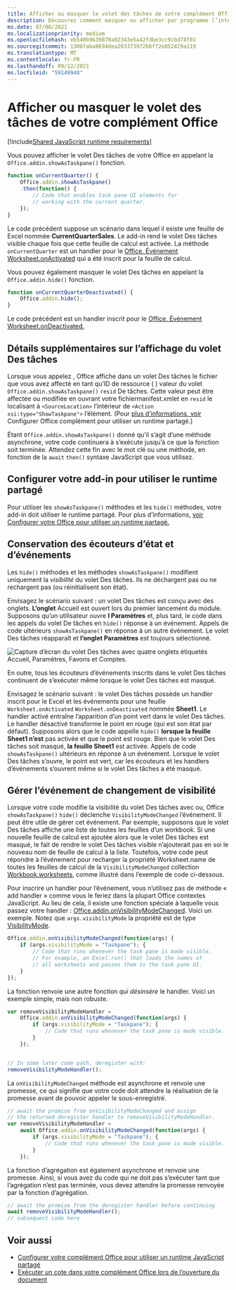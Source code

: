 ```yaml
---
title: Afficher ou masquer le volet des tâches de votre complément Office
description: Découvrez comment masquer ou afficher par programme l’interface utilisateur d’un add-in pendant qu’il s’exécute en continu.
ms.date: 07/08/2021
ms.localizationpriority: medium
ms.openlocfilehash: eb540b9b39870a02343e5a42fdbe3cc9cbd78f01
ms.sourcegitcommit: 1306faba8694dea203373972b6ff2e852429a119
ms.translationtype: MT
ms.contentlocale: fr-FR
ms.lasthandoff: 09/12/2021
ms.locfileid: "59149948"
---
```

# <a name="show-or-hide-the-task-pane-of-your-office-add-in"></a>Afficher ou masquer le volet des tâches de votre complément Office

[!include[Shared JavaScript runtime requirements](../includes/shared-runtime-requirements-note.md)]

Vous pouvez afficher le volet Des tâches de votre Office en appelant la `Office.addin.showAsTaskpane()` fonction.

```javascript
function onCurrentQuarter() {
    Office.addin.showAsTaskpane()
    .then(function() {
        // Code that enables task pane UI elements for
        // working with the current quarter.
    });
}
```

Le code précédent suppose un scénario dans lequel il existe une feuille de Excel nommée **CurrentQuarterSales**. Le add-in rend le volet Des tâches visible chaque fois que cette feuille de calcul est activée. La méthode `onCurrentQuarter` est un handler pour le [Office. Événement Worksheet.onActivated](/javascript/api/excel/excel.worksheet?view=excel-js-preview&preserve-view=true#onActivated) qui a été inscrit pour la feuille de calcul.

Vous pouvez également masquer le volet Des tâches en appelant la `Office.addin.hide()` fonction.

```javascript
function onCurrentQuarterDeactivated() {
    Office.addin.hide();
}
```

Le code précédent est un handler inscrit pour le [Office. Événement Worksheet.onDeactivated.](/javascript/api/excel/excel.worksheet?view=excel-js-preview&preserve-view=true#onDeactivated)

## <a name="additional-details-on-showing-the-task-pane"></a>Détails supplémentaires sur l’affichage du volet Des tâches

Lorsque vous appelez , Office affiche dans un volet Des tâches le fichier que vous avez affecté en tant qu’ID de ressource ( ) valeur du volet `Office.addin.showAsTaskpane()` `resid` De tâches. Cette valeur peut être affectée ou modifiée en ouvrant votre fichiermanifest.xmlet en `resid` le localisant à  `<SourceLocation>` l’intérieur de `<Action xsi:type="ShowTaskpane">` l’élément.
(Pour [plus d’informations, voir](configure-your-add-in-to-use-a-shared-runtime.md) Configurer Office complément pour utiliser un runtime partagé.)

Étant `Office.addin.showAsTaskpane()` donné qu’il s’agit d’une méthode asynchrone, votre code continuera à s’exécute jusqu’à ce que la fonction soit terminée. Attendez cette fin avec le mot clé ou une méthode, en fonction de la `await` `then()` syntaxe JavaScript que vous utilisez.

## <a name="configure-your-add-in-to-use-the-shared-runtime"></a>Configurer votre add-in pour utiliser le runtime partagé

Pour utiliser les `showAsTaskpane()` méthodes et les `hide()` méthodes, votre add-in doit utiliser le runtime partagé. Pour plus d’informations, [voir Configurer votre Office pour utiliser un runtime partagé.](configure-your-add-in-to-use-a-shared-runtime.md)

## <a name="preservation-of-state-and-event-listeners"></a>Conservation des écouteurs d’état et d’événements

Les `hide()` méthodes et les méthodes `showAsTaskpane()` modifient uniquement la *visibilité* du volet Des tâches. Ils ne déchargent pas ou ne rechargent pas (ou réinitialisent son état).

Envisagez le scénario suivant : un volet Des tâches est conçu avec des onglets. **L’onglet** Accueil est ouvert lors du premier lancement du module. Supposons qu’un utilisateur ouvre **l Paramètres** et, plus tard, le code dans les appels du volet De tâches en `hide()` réponse à un événement. Appels de code ultérieurs `showAsTaskpane()` en réponse à un autre événement. Le volet Des tâches réapparaît et **l’onglet Paramètres** est toujours sélectionné.

![Capture d’écran du volet Des tâches avec quatre onglets étiquetés Accueil, Paramètres, Favoris et Comptes.](../images/TaskpaneWithTabs.png)

En outre, tous les écouteurs d’événements inscrits dans le volet Des tâches continuent de s’exécuter même lorsque le volet Des tâches est masqué.

Envisagez le scénario suivant : le volet Des tâches possède un handler inscrit pour le Excel et les événements pour une feuille `Worksheet.onActivated` `Worksheet.onDeactivated` nommée **Sheet1**. Le handler activé entraîne l’apparition d’un point vert dans le volet Des tâches. Le handler désactivé transforme le point en rouge (qui est son état par défaut). Supposons alors que le code appelle `hide()` **lorsque la feuille Sheet1 n’est** pas activée et que le point est rouge. Bien que le volet Des tâches soit masqué, **la feuille Sheet1** est activée. Appels de code `showAsTaskpane()` ultérieurs en réponse à un événement. Lorsque le volet Des tâches s’ouvre, le point est vert, car les écouteurs et les handlers d’événements s’ouvrent même si le volet Des tâches a été masqué.

## <a name="handle-the-visibility-changed-event"></a>Gérer l’événement de changement de visibilité

Lorsque votre code modifie la visibilité du volet Des tâches avec ou, Office `showAsTaskpane()` `hide()` déclenche `VisibilityModeChanged` l’événement. Il peut être utile de gérer cet événement. Par exemple, supposons que le volet Des tâches affiche une liste de toutes les feuilles d’un workbook. Si une nouvelle feuille de calcul est ajoutée alors que le volet Des tâches est masqué, le fait de rendre le volet Des tâches visible n’ajouterait pas en soi le nouveau nom de feuille de calcul à la liste. Toutefois, votre code peut répondre à l’événement pour recharger la propriété Worksheet.name de toutes les feuilles de calcul de la `VisibilityModeChanged` collection [](/javascript/api/excel/excel.worksheet#name) [Workbook.worksheets,](/javascript/api/excel/excel.workbook#worksheets) comme illustré dans l’exemple de code ci-dessous.

Pour inscrire un handler pour l’événement, vous n’utilisez pas de méthode « add handler » comme vous le feriez dans la plupart Office contextes JavaScript. Au lieu de cela, il existe une fonction spéciale à laquelle vous passez votre handler : [Office.addin.onVisibilityModeChanged](/javascript/api/office/office.addin#onVisibilityModeChanged_listener_). Voici un exemple. Notez que `args.visibilityMode` la propriété est de type [VisibilityMode](/javascript/api/office/office.visibilitymode).

```javascript
Office.addin.onVisibilityModeChanged(function(args) {
    if (args.visibilityMode = "Taskpane"); {
        // Code that runs whenever the task pane is made visible.
        // For example, an Excel.run() that loads the names of
        // all worksheets and passes them to the task pane UI.
    }
});
```

La fonction renvoie une autre fonction *qui désinsère* le handler. Voici un exemple simple, mais non robuste.

```javascript
var removeVisibilityModeHandler =
    Office.addin.onVisibilityModeChanged(function(args) {
        if (args.visibilityMode = "Taskpane"); {
            // Code that runs whenever the task pane is made visible.
        }
    });


// In some later code path, deregister with:
removeVisibilityModeHandler();
```

La `onVisibilityModeChanged` méthode est asynchrone et renvoie une promesse, ce qui signifie que votre code  doit attendre la réalisation de la promesse avant de pouvoir appeler le sous-enregistré.

```javascript
// await the promise from onVisibilityModeChanged and assign
// the returned deregister handler to removeVisibilityModeHandler.
var removeVisibilityModeHandler =
    await Office.addin.onVisibilityModeChanged(function(args) {
        if (args.visibilityMode = "Taskpane"); {
            // Code that runs whenever the task pane is made visible.
        }
    });
```

La fonction d’agrégation est également asynchrone et renvoie une promesse. Ainsi, si vous avez du code qui ne doit pas s’exécuter tant que l’agrégation n’est pas terminée, vous devez attendre la promesse renvoyée par la fonction d’agrégation.

```javascript
// await the promise from the deregister handler before continuing
await removeVisibilityModeHandler();
// subsequent code here
```

## <a name="see-also"></a>Voir aussi

- [Configurer votre complément Office pour utiliser un runtime JavaScript partagé](configure-your-add-in-to-use-a-shared-runtime.md)
- [Exécuter un cote dans votre complément Office lors de l’ouverture du document](run-code-on-document-open.md)
